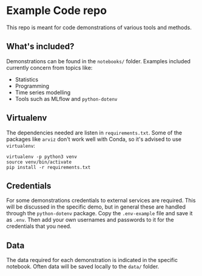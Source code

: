 # Example Code repo

This repo is meant for code demonstrations of various tools and methods.

## What's included?

Demonstrations can be found in the `notebooks/` folder. Examples
included currently concern from topics like:
* Statistics
* Programming
* Time series modelling
* Tools such as MLflow and `python-dotenv`

## Virtualenv

The dependencies needed are listen in `requirements.txt`. Some of the
packages like `arviz` don't work well with Conda, so it's advised to use
`virtualenv`:

```
virtualenv -p python3 venv
source venv/bin/activate
pip install -r requirements.txt
```

## Credentials

For some demonstrations credentials to external services are required.
This will be discussed in the specific demo, but in general these are
handled through the `python-dotenv` package. Copy the `.env-example`
file and save it as `.env`. Then add your own usernames and passwords to
it for the credentials that you need.

## Data

The data required for each demonstration is indicated in the specific
notebook. Often data will be saved locally to the `data/` folder.
